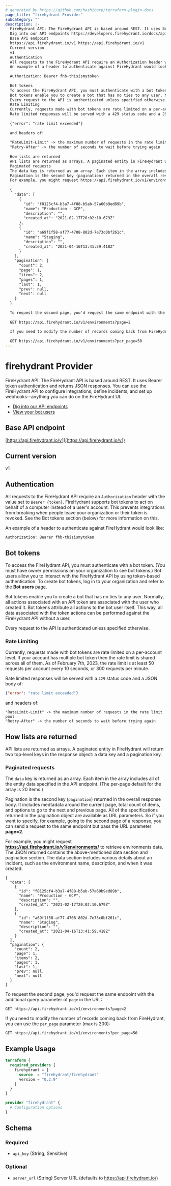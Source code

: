```yaml
---
# generated by https://github.com/hashicorp/terraform-plugin-docs
page_title: "firehydrant Provider"
subcategory: ""
description: |-
  FireHydrant API: The FireHydrant API is based around REST. It uses Bearer token authentication and returns JSON responses. You can use the FireHydrant API to configure integrations, define incidents, and set up webhooks--anything you can do on the FireHydrant UI.
  Dig into our API endpoints https://developers.firehydrant.io/docs/apiView your bot users https://app.firehydrant.io/organizations/bots
  Base API endpoint
  https://api.firehydrant.io/v1 https://api.firehydrant.io/v1
  Current version
  v1
  Authentication
  All requests to the FireHydrant API require an Authorization header with the value set to Bearer {token}. FireHydrant supports bot tokens to act on behalf of a computer instead of a user's account. This prevents integrations from breaking when people leave your organization or their token is revoked. See the Bot tokens section (below) for more information on this.
  An example of a header to authenticate against FireHydrant would look like:
  
  Authorization: Bearer fhb-thisismytoken
  
  Bot tokens
  To access the FireHydrant API, you must authenticate with a bot token. (You must have owner permissions on your organization to see bot tokens.) Bot users allow you to interact with the FireHydrant API by using token-based authentication. To create bot tokens, log in to your organization and refer to the Bot users page https://app.firehydrant.io/organizations/bots.
  Bot tokens enable you to create a bot that has no ties to any user. Normally, all actions associated with an API token are associated with the user who created it. Bot tokens attribute all actions to the bot user itself. This way, all data associated with the token actions can be performed against the FireHydrant API without a user.
  Every request to the API is authenticated unless specified otherwise.
  Rate Limiting
  Currently, requests made with bot tokens are rate limited on a per-account level. If your account has multiple bot token then the rate limit is shared across all of them. As of February 7th, 2023, the rate limit is at least 50 requests per account every 10 seconds, or 300 requests per minute.
  Rate limited responses will be served with a 429 status code and a JSON body of:
  
  {"error": "rate limit exceeded"}
  
  and headers of:
  
  "RateLimit-Limit" -> the maximum number of requests in the rate limit pool
  "Retry-After" -> the number of seconds to wait before trying again
  
  How lists are returned
  API lists are returned as arrays. A paginated entity in FireHydrant will return two top-level keys in the response object: a data key and a pagination key.
  Paginated requests
  The data key is returned as an array. Each item in the array includes all of the entity data specified in the API endpoint. (The per-page default for the array is 20 items.)
  Pagination is the second key (pagination) returned in the overall response body. It includes medtadata around the current page, total count of items, and options to go to the next and previous page. All of the specifications returned in the pagination object are available as URL parameters. So if you want to specify, for example, going to the second page of a response, you can send a request to the same endpoint but pass the URL parameter page=2.
  For example, you might request https://api.firehydrant.io/v1/environments/ to retrieve environments data. The JSON returned contains the above-mentioned data section and pagination section. The data section includes various details about an incident, such as the environment name, description, and when it was created.
  
  {
    "data": [
      {
        "id": "f8125cf4-b3a7-4f88-b5ab-57a60b9ed89b",
        "name": "Production - GCP",
        "description": "",
        "created_at": "2021-02-17T20:02:10.679Z"
      },
      {
        "id": "a69f1f58-af77-4708-802d-7e73c0bf261c",
        "name": "Staging",
        "description": "",
        "created_at": "2021-04-16T13:41:59.418Z"
      }
    ],
    "pagination": {
      "count": 2,
      "page": 1,
      "items": 2,
      "pages": 1,
      "last": 1,
      "prev": null,
      "next": null
    }
  }
  
  To request the second page, you'd request the same endpoint with the additional query parameter of page in the URL:
  
  GET https://api.firehydrant.io/v1/environments?page=2
  
  If you need to modify the number of records coming back from FireHydrant, you can use the per_page parameter (max is 200):
  
  GET https://api.firehydrant.io/v1/environments?per_page=50
---
```


# firehydrant Provider

FireHydrant API: The FireHydrant API is based around REST. It uses Bearer token authentication and returns JSON responses. You can use the FireHydrant API to configure integrations, define incidents, and set up webhooks--anything you can do on the FireHydrant UI.

* [Dig into our API endpoints](https://developers.firehydrant.io/docs/api)
* [View your bot users](https://app.firehydrant.io/organizations/bots)

## Base API endpoint

[https://api.firehydrant.io/v1](https://api.firehydrant.io/v1)

## Current version

v1

## Authentication

All requests to the FireHydrant API require an `Authorization` header with the value set to `Bearer {token}`. FireHydrant supports bot tokens to act on behalf of a computer instead of a user's account. This prevents integrations from breaking when people leave your organization or their token is revoked. See the Bot tokens section (below) for more information on this.

An example of a header to authenticate against FireHydrant would look like:

```
Authorization: Bearer fhb-thisismytoken
```

## Bot tokens

To access the FireHydrant API, you must authenticate with a bot token. (You must have owner permissions on your organization to see bot tokens.) Bot users allow you to interact with the FireHydrant API by using token-based authentication. To create bot tokens, log in to your organization and refer to the **Bot users** [page](https://app.firehydrant.io/organizations/bots).

Bot tokens enable you to create a bot that has no ties to any user. Normally, all actions associated with an API token are associated with the user who created it. Bot tokens attribute all actions to the bot user itself. This way, all data associated with the token actions can be performed against the FireHydrant API without a user.

Every request to the API is authenticated unless specified otherwise.

### Rate Limiting

Currently, requests made with bot tokens are rate limited on a per-account level. If your account has multiple bot token then the rate limit is shared across all of them. As of February 7th, 2023, the rate limit is at least 50 requests per account every 10 seconds, or 300 requests per minute.

Rate limited responses will be served with a `429` status code and a JSON body of:

```json
{"error": "rate limit exceeded"}
```
and headers of:
```
"RateLimit-Limit" -> the maximum number of requests in the rate limit pool
"Retry-After" -> the number of seconds to wait before trying again
```

## How lists are returned

API lists are returned as arrays. A paginated entity in FireHydrant will return two top-level keys in the response object: a data key and a pagination key.

### Paginated requests

The `data` key is returned as an array. Each item in the array includes all of the entity data specified in the API endpoint. (The per-page default for the array is 20 items.)

Pagination is the second key (`pagination`) returned in the overall response body. It includes medtadata around the current page, total count of items, and options to go to the next and previous page. All of the specifications returned in the pagination object are available as URL parameters. So if you want to specify, for example, going to the second page of a response, you can send a request to the same endpoint but pass the URL parameter **page=2**.

For example, you might request **https://api.firehydrant.io/v1/environments/** to retrieve environments data. The JSON returned contains the above-mentioned data section and pagination section. The data section includes various details about an incident, such as the environment name, description, and when it was created.

```
{
  "data": [
    {
      "id": "f8125cf4-b3a7-4f88-b5ab-57a60b9ed89b",
      "name": "Production - GCP",
      "description": "",
      "created_at": "2021-02-17T20:02:10.679Z"
    },
    {
      "id": "a69f1f58-af77-4708-802d-7e73c0bf261c",
      "name": "Staging",
      "description": "",
      "created_at": "2021-04-16T13:41:59.418Z"
    }
  ],
  "pagination": {
    "count": 2,
    "page": 1,
    "items": 2,
    "pages": 1,
    "last": 1,
    "prev": null,
    "next": null
  }
}
```

To request the second page, you'd request the same endpoint with the additional query parameter of `page` in the URL:

```
GET https://api.firehydrant.io/v1/environments?page=2
```

If you need to modify the number of records coming back from FireHydrant, you can use the `per_page` parameter (max is 200):

```
GET https://api.firehydrant.io/v1/environments?per_page=50
```

## Example Usage

```terraform
terraform {
  required_providers {
    firehydrant = {
      source  = "firehydrant/firehydrant"
      version = "0.2.9"
    }
  }
}

provider "firehydrant" {
  # Configuration options
}
```

<!-- schema generated by tfplugindocs -->
## Schema

### Required

- `api_key` (String, Sensitive)

### Optional

- `server_url` (String) Server URL (defaults to https://api.firehydrant.io/)
